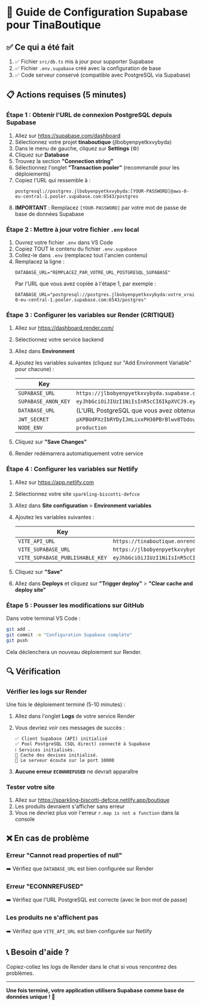 # 🎯 Guide de Configuration Supabase pour TinaBoutique

## ✅ Ce qui a été fait

1. ✅ Fichier `src/db.ts` mis à jour pour supporter Supabase
2. ✅ Fichier `.env.supabase` créé avec la configuration de base
3. ✅ Code serveur conservé (compatible avec PostgreSQL via Supabase)

## 📋 Actions requises (5 minutes)

### Étape 1 : Obtenir l'URL de connexion PostgreSQL depuis Supabase

1. Allez sur https://supabase.com/dashboard
2. Sélectionnez votre projet **tinaboutique** (jlbobyenpyetkxvybyda)
3. Dans le menu de gauche, cliquez sur **Settings** (⚙️)
4. Cliquez sur **Database**
5. Trouvez la section **"Connection string"**
6. Sélectionnez l'onglet **"Transaction pooler"** (recommandé pour les déploiements)
7. Copiez l'URL qui ressemble à :
   ```
   postgresql://postgres.jlbobyenpyetkxvybyda:[YOUR-PASSWORD]@aws-0-eu-central-1.pooler.supabase.com:6543/postgres
   ```
8. **IMPORTANT** : Remplacez `[YOUR-PASSWORD]` par votre mot de passe de base de données Supabase

### Étape 2 : Mettre à jour votre fichier `.env` local

1. Ouvrez votre fichier `.env` dans VS Code
2. Copiez TOUT le contenu du fichier `.env.supabase`
3. Collez-le dans `.env` (remplacez tout l'ancien contenu)
4. Remplacez la ligne :
   ```env
   DATABASE_URL="REMPLACEZ_PAR_VOTRE_URL_POSTGRESQL_SUPABASE"
   ```
   Par l'URL que vous avez copiée à l'étape 1, par exemple :
   ```env
   DATABASE_URL="postgresql://postgres.jlbobyenpyetkxvybyda:votre_vrai_mot_de_passe@aws-0-eu-central-1.pooler.supabase.com:6543/postgres"
   ```

### Étape 3 : Configurer les variables sur Render (CRITIQUE)

1. Allez sur https://dashboard.render.com/
2. Sélectionnez votre service backend
3. Allez dans **Environment**
4. Ajoutez les variables suivantes (cliquez sur "Add Environment Variable" pour chacune) :

   | Key | Value |
   |-----|-------|
   | `SUPABASE_URL` | `https://jlbobyenpyetkxvybyda.supabase.co` |
   | `SUPABASE_ANON_KEY` | `eyJhbGciOiJIUzI1NiIsInR5cCI6IkpXVCJ9.eyJpc3MiOiJzdXBhYmFzZSIsInJlZiI6ImpsYm9ieWVucHlldGt4dnlieWRhIiwicm9sZSI6ImFub24iLCJpYXQiOjE3NjA0NDc3NjIsImV4cCI6MjA3NjAyMzc2Mn0._0pLTHJK7COAMeVCLY4_zedD447mKuV4NggSajRfhqQ` |
   | `DATABASE_URL` | (L'URL PostgreSQL que vous avez obtenue à l'étape 1) |
   | `JWT_SECRET` | `pXPBUdPXzIbRYDyIJmLixxPH30PBrBlwv8TbdouAb1g=` |
   | `NODE_ENV` | `production` |

5. Cliquez sur **"Save Changes"**
6. Render redémarrera automatiquement votre service

### Étape 4 : Configurer les variables sur Netlify

1. Allez sur https://app.netlify.com
2. Sélectionnez votre site `sparkling-biscotti-defcce`
3. Allez dans **Site configuration** > **Environment variables**
4. Ajoutez les variables suivantes :

   | Key | Value |
   |-----|-------|
   | `VITE_API_URL` | `https://tinaboutique.onrender.com` |
   | `VITE_SUPABASE_URL` | `https://jlbobyenpyetkxvybyda.supabase.co` |
   | `VITE_SUPABASE_PUBLISHABLE_KEY` | `eyJhbGciOiJIUzI1NiIsInR5cCI6IkpXVCJ9.eyJpc3MiOiJzdXBhYmFzZSIsInJlZiI6ImpsYm9ieWVucHlldGt4dnlieWRhIiwicm9sZSI6ImFub24iLCJpYXQiOjE3NjA0NDc3NjIsImV4cCI6MjA3NjAyMzc2Mn0._0pLTHJK7COAMeVCLY4_zedD447mKuV4NggSajRfhqQ` |

5. Cliquez sur **"Save"**
6. Allez dans **Deploys** et cliquez sur **"Trigger deploy"** > **"Clear cache and deploy site"**

### Étape 5 : Pousser les modifications sur GitHub

Dans votre terminal VS Code :

```bash
git add .
git commit -m "Configuration Supabase complète"
git push
```

Cela déclenchera un nouveau déploiement sur Render.

## 🔍 Vérification

### Vérifier les logs sur Render

Une fois le déploiement terminé (5-10 minutes) :

1. Allez dans l'onglet **Logs** de votre service Render
2. Vous devriez voir ces messages de succès :
   ```
   ✅ Client Supabase (API) initialisé
   ✅ Pool PostgreSQL (SQL direct) connecté à Supabase
   ℹ️ Services initialisés.
   💱 Cache des devises initialisé.
   🚀 Le serveur écoute sur le port 10000
   ```

3. **Aucune erreur `ECONNREFUSED`** ne devrait apparaître

### Tester votre site

1. Allez sur https://sparkling-biscotti-defcce.netlify.app/boutique
2. Les produits devraient s'afficher sans erreur
3. Vous ne devriez plus voir l'erreur `r.map is not a function` dans la console

## ❌ En cas de problème

### Erreur "Cannot read properties of null"
➡️ Vérifiez que `DATABASE_URL` est bien configurée sur Render

### Erreur "ECONNREFUSED"
➡️ Vérifiez que l'URL PostgreSQL est correcte (avec le bon mot de passe)

### Les produits ne s'affichent pas
➡️ Vérifiez que `VITE_API_URL` est bien configurée sur Netlify

## 📞 Besoin d'aide ?

Copiez-collez les logs de Render dans le chat si vous rencontrez des problèmes.

---

**Une fois terminé, votre application utilisera Supabase comme base de données unique ! 🎉**
